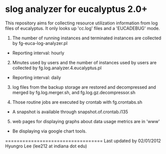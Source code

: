 slog analyzer for eucalyptus 2.0+
================================

This repository aims for collecting resource utilization information from 
log files of eucalyptus. It only looks up 'cc.log' files and a 'EUCADEBUG'
mode.

1) The number of running instances and terminated instances are collected 
by fg-euca-log-analyzer.pl
* Reporting interval: hourly

2) Minutes used by users and the number of instances used by users are 
collected by fg.log.analyzer.4.eucalyptus.pl
* Reporting interval: daily

3) log files from the backup storage are restored and decompressed and 
merged by fg.log.merger.sh, and fg.log.gz.decompressor.sh

4) Those routine jobs are executed by crontab with fg.crontabs.sh
- A snapshot is available through snapshot.of.crontab.i135

5) web pages for displaying graphs about data usage metrics are in 'www'
- Be displaying via google chart tools.

==================================
Last updated by 02/01/2012
Hyungro Lee (lee212 at indiana dot edu)

